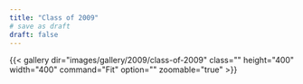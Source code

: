 ```yaml
---
title: "Class of 2009"
# save as draft
draft: false
---
```


{{< gallery dir="images/gallery/2009/class-of-2009" class="" height="400" width="400" command="Fit" option="" zoomable="true" >}}
